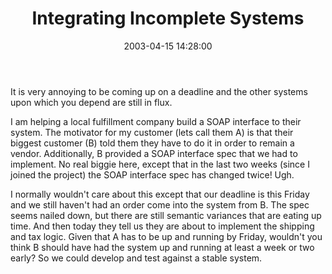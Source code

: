 ﻿---
layout: post
title: "Integrating Incomplete Systems"
comments: false
date: 2003-04-15 14:28:00
categories:
 - Technology
subtext-id: bfe5c048-91ca-4e40-bafb-d709e5021645
alias: /blog/Integrating-Incomplete-Systems.aspx
---


<rant>

It is very annoying to be coming up on a deadline and the other systems upon which you depend are still in flux.

I am helping a local fulfillment company build a SOAP interface to their system. The motivator for my customer (lets call them A) is that their biggest customer (B) told them they have to do it in order to remain a vendor. Additionally, B provided a SOAP interface spec that we had to implement. No real biggie here, except that in the last two weeks (since I joined the project) the SOAP interface spec has changed twice! Ugh.

I normally wouldn't care about this except that our deadline is this Friday and we still haven't had an order come into the system from B. The spec seems nailed down, but there are still semantic variances that are eating up time. And then today they tell us they are about to implement the shipping and tax logic. Given that A has to be up and running by Friday, wouldn't you think B should have had the system up and running at least a week or two early? So we could develop and test against a stable system.

</rant>
